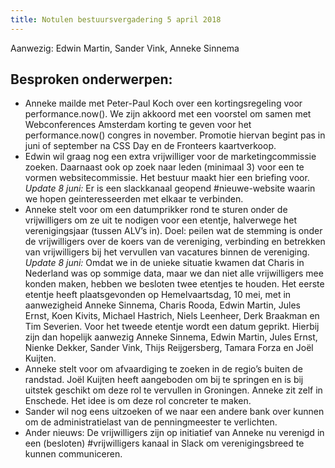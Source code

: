 ```yaml
---
title: Notulen bestuursvergadering 5 april 2018
---
```


Aanwezig: Edwin Martin, Sander Vink, Anneke Sinnema

## Besproken onderwerpen:

-   Anneke mailde met Peter-Paul Koch over een kortingsregeling voor performance.now(). We zijn akkoord met een voorstel om samen met Webconferences Amsterdam korting te geven voor het performance.now() congres in november. Promotie hiervan begint pas in juni of september na CSS Day en de Fronteers kaartverkoop.
-   Edwin wil graag nog een extra vrijwilliger voor de marketingcommissie zoeken. Daarnaast ook op zoek naar leden (minimaal 3) voor een te vormen websitecommissie. Het bestuur maakt hier een briefing voor. _Update 8 juni:_ Er is een slackkanaal geopend #nieuwe-website waarin we hopen geinteresseerden met elkaar te verbinden.
-   Anneke stelt voor om een datumprikker rond te sturen onder de vrijwilligers om ze uit te nodigen voor een etentje, halverwege het verenigingsjaar (tussen ALV’s in). Doel: peilen wat de stemming is onder de vrijwilligers over de koers van de vereniging, verbinding en betrekken van vrijwilligers bij het vervullen van vacatures binnen de vereniging. _Update 8 juni:_ Omdat we in de unieke situatie kwamen dat Charis in Nederland was op sommige data, maar we dan niet alle vrijwilligers mee konden maken, hebben we besloten twee etentjes te houden. Het eerste etentje heeft plaatsgevonden op Hemelvaartsdag, 10 mei, met in aanwezigheid Anneke Sinnema, Charis Rooda, Edwin Martin, Jules Ernst, Koen Kivits, Michael Hastrich, Niels Leenheer, Derk Braakman en Tim Severien. Voor het tweede etentje wordt een datum geprikt. Hierbij zijn dan hopelijk aanwezig Anneke Sinnema, Edwin Martin, Jules Ernst, Nienke Dekker, Sander Vink, Thijs Reijgersberg, Tamara Forza en Joël Kuijten.
-   Anneke stelt voor om afvaardiging te zoeken in de regio’s buiten de randstad. Joël Kuijten heeft aangeboden om bij te springen en is bij uitstek geschikt om deze rol te vervullen in Groningen. Anneke zit zelf in Enschede. Het idee is om deze rol concreter te maken.
-   Sander wil nog eens uitzoeken of we naar een andere bank over kunnen om de administratielast van de penningmeester te verlichten.
-   Ander nieuws: De vrijwilligers zijn op initiatief van Anneke nu verenigd in een (besloten) #vrijwilligers kanaal in Slack om verenigingsbreed te kunnen communiceren.
